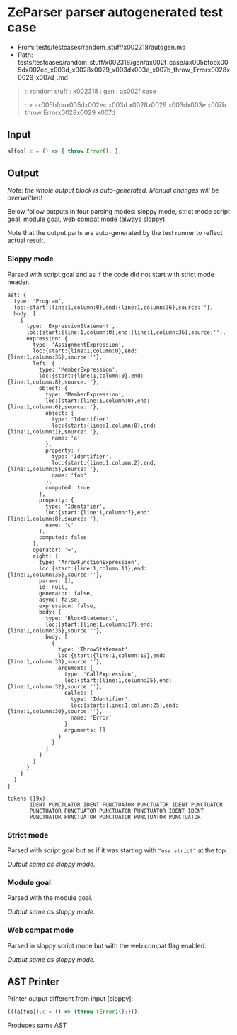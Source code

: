 # ZeParser parser autogenerated test case

- From: tests/testcases/random_stuff/x002318/autogen.md
- Path: tests/testcases/random_stuff/x002318/gen/ax002f_case/ax005bfoox005dx002ec_x003d_x0028x0029_x003dx003e_x007b_throw_Errorx0028x0029_x007d_.md

> :: random stuff : x002318 : gen : ax002f case
>
> ::> ax005bfoox005dx002ec x003d x0028x0029 x003dx003e x007b throw Errorx0028x0029 x007d

## Input


`````js
a[foo].c = () => { throw Error(); };
`````

## Output

_Note: the whole output block is auto-generated. Manual changes will be overwritten!_

Below follow outputs in four parsing modes: sloppy mode, strict mode script goal, module goal, web compat mode (always sloppy).

Note that the output parts are auto-generated by the test runner to reflect actual result.

### Sloppy mode

Parsed with script goal and as if the code did not start with strict mode header.

`````
ast: {
  type: 'Program',
  loc:{start:{line:1,column:0},end:{line:1,column:36},source:''},
  body: [
    {
      type: 'ExpressionStatement',
      loc:{start:{line:1,column:0},end:{line:1,column:36},source:''},
      expression: {
        type: 'AssignmentExpression',
        loc:{start:{line:1,column:0},end:{line:1,column:35},source:''},
        left: {
          type: 'MemberExpression',
          loc:{start:{line:1,column:0},end:{line:1,column:8},source:''},
          object: {
            type: 'MemberExpression',
            loc:{start:{line:1,column:0},end:{line:1,column:6},source:''},
            object: {
              type: 'Identifier',
              loc:{start:{line:1,column:0},end:{line:1,column:1},source:''},
              name: 'a'
            },
            property: {
              type: 'Identifier',
              loc:{start:{line:1,column:2},end:{line:1,column:5},source:''},
              name: 'foo'
            },
            computed: true
          },
          property: {
            type: 'Identifier',
            loc:{start:{line:1,column:7},end:{line:1,column:8},source:''},
            name: 'c'
          },
          computed: false
        },
        operator: '=',
        right: {
          type: 'ArrowFunctionExpression',
          loc:{start:{line:1,column:11},end:{line:1,column:35},source:''},
          params: [],
          id: null,
          generator: false,
          async: false,
          expression: false,
          body: {
            type: 'BlockStatement',
            loc:{start:{line:1,column:17},end:{line:1,column:35},source:''},
            body: [
              {
                type: 'ThrowStatement',
                loc:{start:{line:1,column:19},end:{line:1,column:33},source:''},
                argument: {
                  type: 'CallExpression',
                  loc:{start:{line:1,column:25},end:{line:1,column:32},source:''},
                  callee: {
                    type: 'Identifier',
                    loc:{start:{line:1,column:25},end:{line:1,column:30},source:''},
                    name: 'Error'
                  },
                  arguments: []
                }
              }
            ]
          }
        }
      }
    }
  ]
}

tokens (19x):
       IDENT PUNCTUATOR IDENT PUNCTUATOR PUNCTUATOR IDENT PUNCTUATOR
       PUNCTUATOR PUNCTUATOR PUNCTUATOR PUNCTUATOR IDENT IDENT
       PUNCTUATOR PUNCTUATOR PUNCTUATOR PUNCTUATOR PUNCTUATOR
`````

### Strict mode

Parsed with script goal but as if it was starting with `"use strict"` at the top.

_Output same as sloppy mode._

### Module goal

Parsed with the module goal.

_Output same as sloppy mode._

### Web compat mode

Parsed in sloppy script mode but with the web compat flag enabled.

_Output same as sloppy mode._

## AST Printer

Printer output different from input [sloppy]:

````js
(((a[foo]).c = () => {throw (Error)();}));
````

Produces same AST
